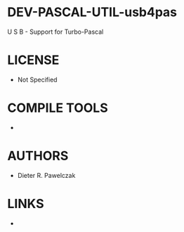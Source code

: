 DEV-PASCAL-UTIL-usb4pas
=======================

U S B - Support for Turbo-Pascal 

LICENSE
===============
* Not Specified

COMPILE TOOLS
===============
* 
 
AUTHORS
===============
* Dieter R. Pawelczak

LINKS
===============
* 

